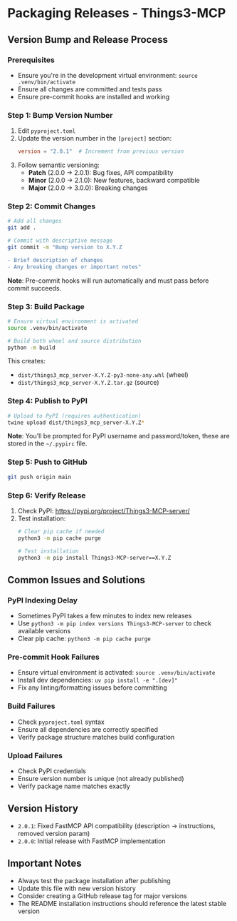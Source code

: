 # Packaging Releases - Things3-MCP

## Version Bump and Release Process

### Prerequisites
- Ensure you're in the development virtual environment: `source .venv/bin/activate`
- Ensure all changes are committed and tests pass
- Ensure pre-commit hooks are installed and working

### Step 1: Bump Version Number
1. Edit `pyproject.toml`
2. Update the version number in the `[project]` section:
   ```toml
   version = "2.0.1"  # Increment from previous version
   ```
3. Follow semantic versioning:
   - **Patch** (2.0.0 → 2.0.1): Bug fixes, API compatibility
   - **Minor** (2.0.0 → 2.1.0): New features, backward compatible
   - **Major** (2.0.0 → 3.0.0): Breaking changes

### Step 2: Commit Changes
```bash
# Add all changes
git add .

# Commit with descriptive message
git commit -m "Bump version to X.Y.Z

- Brief description of changes
- Any breaking changes or important notes"
```

**Note**: Pre-commit hooks will run automatically and must pass before commit succeeds.

### Step 3: Build Package
```bash
# Ensure virtual environment is activated
source .venv/bin/activate

# Build both wheel and source distribution
python -m build
```

This creates:
- `dist/things3_mcp_server-X.Y.Z-py3-none-any.whl` (wheel)
- `dist/things3_mcp_server-X.Y.Z.tar.gz` (source)

### Step 4: Publish to PyPI
```bash
# Upload to PyPI (requires authentication)
twine upload dist/things3_mcp_server-X.Y.Z*
```

**Note**: You'll be prompted for PyPI username and password/token, these are stored in the `~/.pypirc` file.

### Step 5: Push to GitHub
```bash
git push origin main
```

### Step 6: Verify Release
1. Check PyPI: https://pypi.org/project/Things3-MCP-server/
2. Test installation:
   ```bash
   # Clear pip cache if needed
   python3 -m pip cache purge

   # Test installation
   python3 -m pip install Things3-MCP-server==X.Y.Z
   ```

## Common Issues and Solutions

### PyPI Indexing Delay
- Sometimes PyPI takes a few minutes to index new releases
- Use `python3 -m pip index versions Things3-MCP-server` to check available versions
- Clear pip cache: `python3 -m pip cache purge`

### Pre-commit Hook Failures
- Ensure virtual environment is activated: `source .venv/bin/activate`
- Install dev dependencies: `uv pip install -e ".[dev]"`
- Fix any linting/formatting issues before committing

### Build Failures
- Check `pyproject.toml` syntax
- Ensure all dependencies are correctly specified
- Verify package structure matches build configuration

### Upload Failures
- Check PyPI credentials
- Ensure version number is unique (not already published)
- Verify package name matches exactly

## Version History
- `2.0.1`: Fixed FastMCP API compatibility (description → instructions, removed version param)
- `2.0.0`: Initial release with FastMCP implementation

## Important Notes
- Always test the package installation after publishing
- Update this file with new version history
- Consider creating a GitHub release tag for major versions
- The README installation instructions should reference the latest stable version
